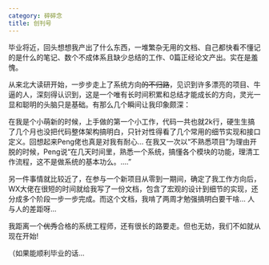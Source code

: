 ```yaml
---
category: 碎碎念
title: 创刊号
---
```


毕业将近，回头想想我产出了什么东西，一堆繁杂无用的文档、自己都快看不懂记的是什么的笔记、数个不成体系且缺少总结的工作、0篇正经论文产出。实在是羞愧。

从来北大读研开始，一步步走上了系统方向~~的不归路~~，见识到许多漂亮的项目、牛逼的人，深刻得认识到，这是一个唯有长时间积累和总结才能成长的方向，灵光一显和聪明的头脑只是基础。有那么几个瞬间让我印象颇深：

在我是个小萌新的时候，上手做的第一个小工作，代码一共也就2k行，硬生生搞了几个月也没把代码整体架构搞明白，只针对性得看了几个常用的细节实现和接口定义。回想起来Peng佬也真是对我有耐心...  在我又一次以“不熟悉项目”为理由开脱的时候，Peng说“在几天时间里，熟悉一个系统，搞懂各个模块的功能，理清工作流程，这不是做系统的基本功么。....”

另一件事情就比较近了，在参与一个新项目从零到一期间，确定了我工作方向后，WX大佬在很短的时间就给我写了一份文档，包含了宏观的设计到细节的实现，还分成多个阶段一步一步完成。而这个文档，我啃了两周才勉强搞明白要干啥... 人与人的差距呀...

我距离一个~~优秀~~合格的系统工程师，还有很长的路要走。但也无妨，我们不如就从现在开始!

（如果能顺利毕业的话...
